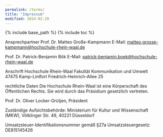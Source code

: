 ```yaml
---
permalink: /terms/
title: "Impressum"
modified: 2024-02-29
---
```


{% include base_path %}
{% include toc %}

Ansprechpartner
Prof. Dr. Matteo Große-Kampmann
E-Mail: matteo.grosse-kampmann@hochschule-rhein-waal.de

Prof. Dr. Patrick-Benjamin Bök
E-Mail: patrick-benjamin.boek@hochschule-rhein-waal.de

Anschrift
Hochschule Rhein-Waal
Fakultät Kommunikation und Umwelt
47475 Kamp-Lintfort
Friedrich-Heinrich-Allee 25

rechtliche Daten
Die Hochschule Rhein-Waal ist eine Körperschaft des Öffentlichen Rechts. Sie wird durch das Präsidium gesetzlich vertreten.

Prof. Dr. Oliver Locker-Grütjen, Präsident

Zuständige Aufsichtsbehörde: Ministerium für Kultur und Wissenschaft (MKW), Völklinger Str. 49, 40221 Düsseldorf

Umsatzsteuer-Identifikationsnummer gemäß §27a Umsatzsteuergesetz: DE815145426